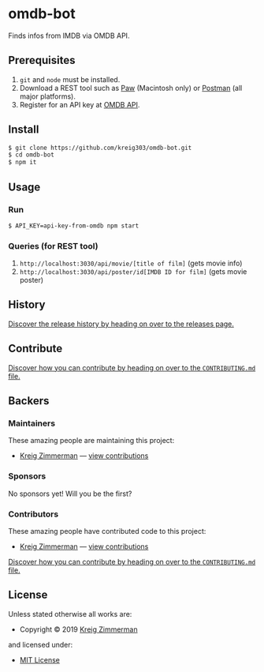 <!-- TITLE/ -->

<h1>omdb-bot</h1>

<!-- /TITLE -->


<!-- BADGES/ -->



<!-- /BADGES -->


<!-- DESCRIPTION/ -->

Finds infos from IMDB via OMDB API.

<!-- /DESCRIPTION -->


## Prerequisites

1. `git` and `node` must be installed.
2. Download a REST tool such as [Paw](https://paw.cloud) (Macintosh only) or [Postman](https://www.getpostman.com) (all major platforms).
3. Register for an API key at [OMDB API](https://www.omdbapi.com/apikey.aspx).

## Install

```sh
$ git clone https://github.com/kreig303/omdb-bot.git
$ cd omdb-bot
$ npm it
```

## Usage

### Run

```sh
$ API_KEY=api-key-from-omdb npm start
```

### Queries (for REST tool)

1. ```http://localhost:3030/api/movie/[title of film]``` (gets movie info)
2. ```http://localhost:3030/api/poster/id[IMDB ID for film]``` (gets movie poster)

<!-- HISTORY/ -->

<h2>History</h2>

<a href="https://github.com/kreig303/omdb-bot/releases">Discover the release history by heading on over to the releases page.</a>

<!-- /HISTORY -->


<!-- CONTRIBUTE/ -->

<h2>Contribute</h2>

<a href="https://github.com/kreig303/omdb-bot/blob/master/CONTRIBUTING.md#files">Discover how you can contribute by heading on over to the <code>CONTRIBUTING.md</code> file.</a>

<!-- /CONTRIBUTE -->


<!-- BACKERS/ -->

<h2>Backers</h2>

<h3>Maintainers</h3>

These amazing people are maintaining this project:

<ul><li><a href="https://github.com/kreig303">Kreig Zimmerman</a> — <a href="https://github.com/kreig303/omdb-bot/commits?author=kreig303" title="View the GitHub contributions of Kreig Zimmerman on repository kreig303/omdb-bot">view contributions</a></li></ul>

<h3>Sponsors</h3>

No sponsors yet! Will you be the first?



<h3>Contributors</h3>

These amazing people have contributed code to this project:

<ul><li><a href="https://github.com/kreig303">Kreig Zimmerman</a> — <a href="https://github.com/kreig303/omdb-bot/commits?author=kreig303" title="View the GitHub contributions of Kreig Zimmerman on repository kreig303/omdb-bot">view contributions</a></li></ul>

<a href="https://github.com/kreig303/omdb-bot/blob/master/CONTRIBUTING.md#files">Discover how you can contribute by heading on over to the <code>CONTRIBUTING.md</code> file.</a>

<!-- /BACKERS -->


<!-- LICENSE/ -->

<h2>License</h2>

Unless stated otherwise all works are:

<ul><li>Copyright &copy; 2019 <a href="https://github.com/kreig303">Kreig Zimmerman</a></li></ul>

and licensed under:

<ul><li><a href="http://spdx.org/licenses/MIT.html">MIT License</a></li></ul>

<!-- /LICENSE -->
